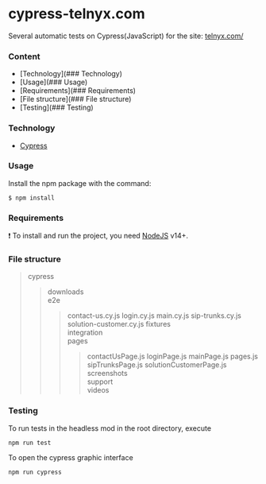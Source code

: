 # cypress-telnyx.com
Several automatic tests on Cypress(JavaScript) for the site: [telnyx.com/](https://telnyx.com/)
### Сontent
- [Technology](### Technology)
- [Usage](### Usage)
- [Requirements](### Requirements)
- [File structure](### File structure)
- [Testing](### Testing)
### Technology
- [Cypress](https://docs.cypress.io/)

### Usage
Install the npm package with the command:

```
$ npm install
```

### Requirements
 :exclamation: To install and run the project, you need [NodeJS](https://nodejs.org/) v14+.

### File structure
> cypress   
> > downloads   
> > e2e 
> > > contact-us.cy.js 
> > > login.cy.js
> > > main.cy.js
> > > sip-trunks.cy.js
> > > solution-customer.cy.js
> > fixtures  
> > integration  
> > > pages
> > > > contactUsPage.js
> > > > loginPage.js
> > > > mainPage.js
> > > > pages.js
> > > > sipTrunksPage.js
> > > > solutionCustomerPage.js
> > screenshots  
> > support  
> > videos  
 

### Testing
To run tests in the headless mod in the root directory, execute
```
npm run test
```
To open the cypress graphic interface
```
npm run cypress
```